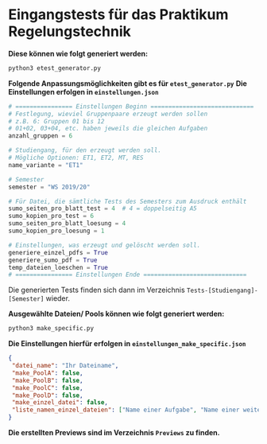 # Eingangstests für das Praktikum Regelungstechnik

**Diese können wie folgt generiert werden:**

```bash
python3 etest_generator.py
```

**Folgende Anpassungsmöglichkeiten gibt es für ``etest_generator.py``**
**Die Einstellungen erfolgen in ``einstellungen.json``**

```python
# ================ Einstellungen Beginn =============================
# Festlegung, wieviel Gruppenpaare erzeugt werden sollen
# z.B. 6: Gruppen 01 bis 12
# 01+02, 03+04, etc. haben jeweils die gleichen Aufgaben
anzahl_gruppen = 6

# Studiengang, für den erzeugt werden soll.
# Mögliche Optionen: ET1, ET2, MT, RES
name_variante = "ET1"

# Semester
semester = "WS 2019/20"

# Für Datei, die sämtliche Tests des Semesters zum Ausdruck enthält
sumo_seiten_pro_blatt_test = 4  # 4 = doppelseitig A5
sumo_kopien_pro_test = 6
sumo_seiten_pro_blatt_loesung = 4
sumo_kopien_pro_loesung = 1

# Einstellungen, was erzeugt und gelöscht werden soll.
generiere_einzel_pdfs = True
generiere_sumo_pdf = True
temp_dateien_loeschen = True
# ================ Einstellungen Ende =============================
```

Die generierten Tests finden sich dann im Verzeichnis
``Tests-[Studiengang]-[Semester]`` wieder.

**Ausgewählte Dateien/ Pools können wie folgt generiert werden:**
```bash
python3 make_specific.py
```
**Die Einstellungen hierfür erfolgen in ``einstellungen_make_specific.json``**

```json
{
 "datei_name": "Ihr Dateiname",
 "make_PoolA": false,
 "make_PoolB": false,
 "make_PoolC": false,
 "make_PoolD": false,
 "make_einzel_datei": false,
 "liste_namen_einzel_dateien": ["Name einer Aufgabe", "Name einer weiteren Aufgabe", "..."]
}
```

**Die erstellten Previews sind im Verzeichnis ``Previews`` zu finden.**
